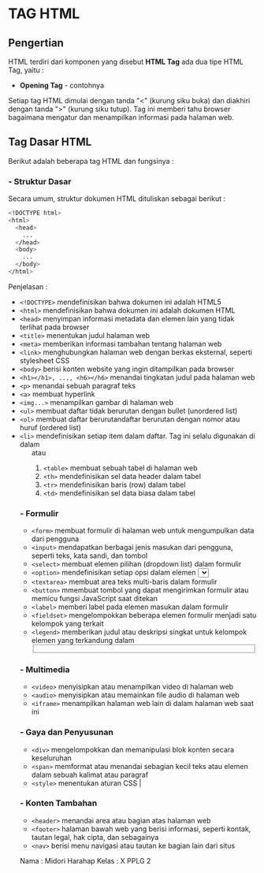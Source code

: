 # TAG HTML
## Pengertian
HTML terdiri dari komponen yang disebut **HTML Tag**
ada dua tipe HTML Tag, yaitu :

- **Opening Tag** - contohnya <title>
- **Closing Tag** - contohnya </title>

Setiap tag HTML dimulai dengan tanda "<" (kurung siku buka) dan diakhiri dengan tanda ">" (kurung siku tutup). Tag ini memberi tahu browser bagaimana mengatur dan menampilkan informasi pada halaman web.

## Tag Dasar HTML
Berikut adalah beberapa tag HTML dan fungsinya :
### - Struktur Dasar
Secara umum, struktur dokumen HTML dituliskan sebagai berikut :
```sh
<!DOCTYPE html>
<html>
  <head>
    ...
  </head>
  <body>
    ...
  </body>
</html>
```
Penjelasan :
- `<!DOCTYPE>` mendefinisikan bahwa dokumen ini adalah HTML5 
- `<html>` mendefinisikan bahwa dokumen ini adalah dokumen HTML 
- `<head>` menyimpan informasi metadata dan elemen lain yang tidak terlihat pada browser 
- `<title>` menentukan judul halaman web 
- `<meta>` memberikan informasi tambahan tentang halaman web 
- `<link>` menghubungkan halaman web dengan berkas eksternal, seperti stylesheet CSS 
- `<body>` berisi konten website yang ingin ditampilkan pada browser 
- `<h1></h1>, ..., <h6></h6>` menandai tingkatan judul pada halaman web 
- `<p>` menandai sebuah paragraf teks 
- `<a>` membuat hyperlink 
- `<img...>` menampilkan gambar di halaman web 
- `<ul>` membuat daftar tidak berurutan dengan bullet (unordered list) 
- `<ol>` membuat daftar berurutandaftar berurutan dengan nomor atau huruf (ordered list) 
- `<li>` mendefinisikan setiap item dalam daftar. Tag ini selalu digunakan di dalam <ul> atau <ol> 
- `<table>` membuat sebuah tabel di halaman web 
- `<th>` mendefinisikan sel data header dalam tabel 
- `<tr>` mendefinisikan baris (row) dalam tabel 
- `<td>` mendefinisikan sel data biasa dalam tabel 

### - Formulir
- `<form>` membuat formulir di halaman web untuk mengumpulkan data dari pengguna 
- `<input>` mendapatkan berbagai jenis masukan dari pengguna, seperti teks, kata sandi, dan tombol 
- `<select>` membuat elemen pilihan (dropdown list) dalam formulir 
- `<option>` mendefinisikan setiap opsi dalam elemen <select> 
- `<textarea>` membuat area teks multi-baris dalam formulir 
- `<button>` mmembuat tombol yang dapat mengirimkan formulir atau memicu fungsi JavaScript saat ditekan
- `<label>` memberi label pada elemen masukan dalam formulir 
- `<fieldset>` mengelompokkan beberapa elemen formulir menjadi satu kelompok yang terkait 
- `<legend>` memberikan judul atau deskripsi singkat untuk kelompok elemen yang terkandung dalam <fieldset> 

### - Multimedia
- `<video>` menyisipkan atau menampilkan video di halaman web 
- `<audio>` menyisipkan atau memainkan file audio di halaman web 
- `<iframe>` menampilkan halaman web lain di dalam halaman web saat ini  

### - Gaya dan Penyusunan
- `<div>` mengelompokkan dan memanipulasi blok konten secara keseluruhan
- `<span>` memformat atau menandai sebagian kecil teks atau elemen dalam sebuah kalimat atau paragraf 
- `<style>` menentukan aturan CSS |

### - Konten Tambahan
- `<header>` menandai area atau bagian atas halaman web 
- `<footer>` halaman bawah web yang berisi informasi, seperti kontak, tautan legal, hak cipta, dan sebagainya 
- `<nav>` berisi menu navigasi atau tautan ke bagian lain dari situs 

Nama : Midori Harahap
Kelas : X PPLG 2
